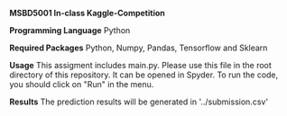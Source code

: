 ******MSBD5001 In-class Kaggle-Competition******

**Programming Language**
Python

**Required Packages**
Python, Numpy, Pandas, Tensorflow and Sklearn
 
**Usage**
This assigment includes main.py. Please use this file in the root directory of this repository. It can be opened in Spyder. To run the code, you should click on "Run" in the menu.

**Results**
The prediction results will be generated in '../submission.csv'
